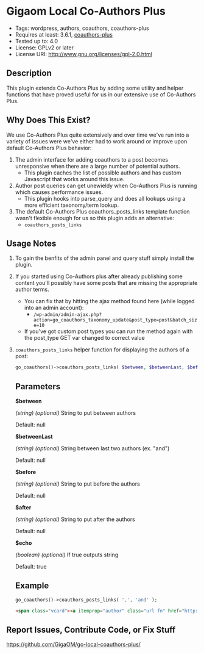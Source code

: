 Gigaom Local Co-Authors Plus
============================

* Tags: wordpress, authors, coauthors, coauthors-plus
* Requires at least: 3.6.1, [coauthors-plus](https://wordpress.org/plugins/co-authors-plus/)
* Tested up to: 4.0
* License: GPLv2 or later
* License URI: http://www.gnu.org/licenses/gpl-2.0.html

Description
-----------

This plugin extends Co-Authors Plus by adding some utility and helper functions that have proved useful for us in our extensive use of Co-Authors Plus.

Why Does This Exist?
--------------------

We use Co-Authors Plus quite extensively and over time we've run into a variety of issues were we've either had to work around or improve upon default Co-Authors Plus behavior:

1. The admin interface for adding coauthors to a post becomes unresponsive when there are a large number of potential authors.
	- This plugin caches the list of possible authors and has custom Javascript that works around this issue.
2. Author post queries can get unewieldy when Co-Authors Plus is running which causes performance issues.
	- This plugin hooks into parse_query and does all lookups using a more efficient taxonomy/term lookup.
3. The default Co-Authors Plus coauthors_posts_links template function wasn't flexible enough for us so this plugin adds an alternative:
	- `coauthors_posts_links`

Usage Notes
-----------

1. To gain the benfits of the admin panel and query stuff simply install the plugin.
2. If you started using Co-Authors plus after already publishing some content you'll possibly have some posts that are missing the appropriate author terms.
	- You can fix that by hitting the ajax method found here (while logged into an admin account):
		- `/wp-admin/admin-ajax.php?action=go_coauthors_taxonomy_update&post_type=post&batch_size=10`
	- If you've got custom post types you can run the method again with the post_type GET var changed to correct value
3. `coauthors_posts_links` helper function for displaying the authors of a post:
		
	```php
	go_coauthors()->coauthors_posts_links( $between, $betweenLast, $before, $after, $echo );
	```

	Parameters
	----------
	
	**$between** 

	_(string) (optional)_ String to put between authors
	
	Default: null
	
	**$betweenLast** 

	_(string) (optional)_ String between last two authors (ex. "and")
	
	Default: null
	
	**$before** 

	_(string) (optional)_ String to put before the authors
	
	Default: null
	
	**$after** 

	_(string) (optional)_ String to put after the authors
	
	Default: null
	
	**$echo** 

	_(boolean) (optional)_ If true outputs string
	
	Default: true
	
	Example
	-------
		
	```php
	go_coauthors()->coauthors_posts_links( ',', 'and' );
	```

	```html
	<span class="vcard"><a itemprop="author" class="url fn" href="http://gigaom.com/author/borkweb/" title="Posts by Matthew Batchelder" rel="author">Matthew Batchelder</a></span>, <span class="vcard"><a itemprop="author" class="url fn" href="http://research.gigaom.com/author/methnen/" title="Posts by Jamie Poitra" rel="author">Jamie Poitra</a></span> and <span class="vcard"><a itemprop="author" class="url fn" href="http://research.gigaom.com/analyst/wluo/" title="Posts by Will Luo" rel="author">Will Luo</a></span>
	```

Report Issues, Contribute Code, or Fix Stuff
--------------------------------------------

https://github.com/GigaOM/go-local-coauthors-plus/